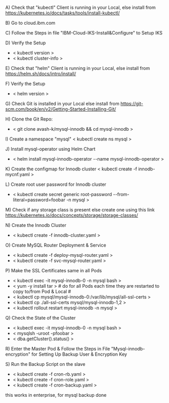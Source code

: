 A) Check that "kubectl" Client is running in your Local, else install from https://kubernetes.io/docs/tasks/tools/install-kubectl/

B) Go to cloud.ibm.com 

C) Follow the Steps in file "IBM-Cloud-IKS-Install&Configure" to Setup IKS 

D) Verify the Setup
-  < kubectl version >
-  < kubectl cluster-info >

E) Check that "helm" Client is running in your Local, else install from https://helm.sh/docs/intro/install/

F) Verify the Setup
-  < helm version >

G) Check Git is installed in your Local else install from https://git-scm.com/book/en/v2/Getting-Started-Installing-Git/

H) Clone the Git Repo:
-  < git clone  avash-k/mysql-innodb && cd mysql-innodb >

I) Create a namespace "mysql"
   < kubectl create ns mysql >

J) Install mysql-operator using Helm Chart
-  < helm install mysql-innodb-operator --name mysql-innodb-operator >

K) Create the configmap for Innodb cluster
   < kubectl create -f innodb-mycnf.yaml >

L) Create root user password for Innodb cluster
-  < kubectl create secret generic root-password --from-literal=password=foobar -n mysql >

M) Check if any storage class is present else create one using this link https://kubernetes.io/docs/concepts/storage/storage-classes/

N) Create the Innodb Cluster
-  < kubectl create -f innodb-cluster.yaml >
   
O) Create MySQL Router Deployment & Service
-  < kubectl create -f deploy-mysql-router.yaml >
-  < kubectl create -f svc-mysql-router.yaml >

P) Make the SSL Certificates same in all Pods
-  < kubectl exec -it mysql-innodb-0 -n mysql bash >
-  < yum -y install tar >   # do for all Pods each time they are restarted to copy to/from Pod & Local #
-  < kubectl cp mysql/mysql-innodb-0:/var/lib/mysql/all-ssl-certs > 
-  < kubectl cp ./all-ssl-certs mysql/mysql-innodb-1,2 >
-  < kubectl rollout restart mysql-innodb -n mysql >
   
Q) Check the State of the Cluster
-  < kubectl exec -it mysql-innodb-0 -n mysql bash >
-  < mysqlsh -uroot -pfoobar >
-  < dba.getCluster().status() >

R) Enter the Master Pod & Follow the Steps in File "Mysql-innodb-encryption" for Setting Up Backup User & Encryption Key

S) Run the Backup Script on the slave
-  < kubectl create -f cron-rb.yaml >
-  < kubectl create -f cron-role.yaml >
-  < kubectl create -f cron-backup.yaml >

this works in enterprise, for mysql backup
done

